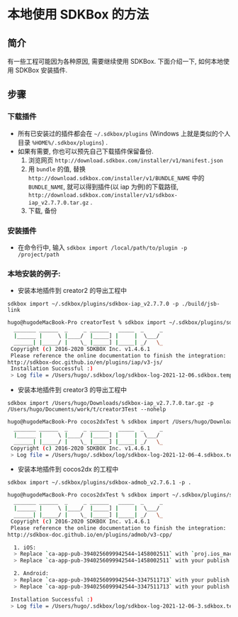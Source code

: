 # 本地使用 SDKBox 的方法

## 简介

有一些工程可能因为各种原因, 需要继续使用 SDKBox. 下面介绍一下, 如何本地使用 SDKBox 安装插件. 

## 步骤

### 下载插件
- 所有已安装过的插件都会在 `~/.sdkbox/plugins` (Windows 上就是类似的个人目录 `%HOME%/.sdkbox/plugins`) .
- 如果有需要, 你也可以预先自己下载插件保留备份.
    1. 浏览网页 `http://download.sdkbox.com/installer/v1/manifest.json`
    2. 用 `bundle` 的值, 替换 `http://download.sdkbox.com/installer/v1/BUNDLE_NAME` 中的 `BUNDLE_NAME`, 就可以得到插件(以 iap 为例)的下载路径, `http://download.sdkbox.com/installer/v1/sdkbox-iap_v2.7.7.0.tar.gz` .
    3. 下载, 备份

### 安装插件

- 在命令行中, 输入 `sdkbox import /local/path/to/plugin -p /project/path`

### 本地安装的例子:

- 安装本地插件到 creator2 的导出工程中

`sdkbox import ~/.sdkbox/plugins/sdkbox-iap_v2.7.7.0 -p ./build/jsb-link`

```bash
hugo@hugodeMacBook-Pro creatorTest % sdkbox import ~/.sdkbox/plugins/sdkbox-iap_v2.7.7.0 -p ./build/jsb-link
  _______ ______  _     _ ______   _____  _     _
  |______ |     \ |____/  |_____] |     |  \___/
  ______| |_____/ |    \_ |_____] |_____| _/   \_
 Copyright (c) 2016-2020 SDKBOX Inc. v1.4.6.1
 Please reference the online documentation to finish the integration:
http://sdkbox-doc.github.io/en/plugins/iap/v3-js/
 Installation Successful :)
 > Log file = /Users/hugo/.sdkbox/log/sdkbox-log-2021-12-06.sdkbox.temp
```

- 安装本地插件到 creator3 的导出工程中

`sdkbox import /Users/hugo/Downloads/sdkbox-iap_v2.7.7.0.tar.gz -p /Users/hugo/Documents/work/t/creator3Test --nohelp`

```bash
hugo@hugodeMacBook-Pro cocos2dxTest % sdkbox import /Users/hugo/Downloads/sdkbox-iap_v2.7.7.0.tar.gz -p /Users/hugo/Documents/work/t/creator3Test --nohelp
  _______ ______  _     _ ______   _____  _     _
  |______ |     \ |____/  |_____] |     |  \___/
  ______| |_____/ |    \_ |_____] |_____| _/   \_
 Copyright (c) 2016-2020 SDKBOX Inc. v1.4.6.1
 > Log file = /Users/hugo/.sdkbox/log/sdkbox-log-2021-12-06-4.sdkbox.temp
```

- 安装本地插件到 cocos2dx 的工程中

`sdkbox import ~/.sdkbox/plugins/sdkbox-admob_v2.7.6.1 -p .`

```bash
hugo@hugodeMacBook-Pro cocos2dxTest % sdkbox import ~/.sdkbox/plugins/sdkbox-admob_v2.7.6.1 -p .
  _______ ______  _     _ ______   _____  _     _
  |______ |     \ |____/  |_____] |     |  \___/
  ______| |_____/ |    \_ |_____] |_____| _/   \_
 Copyright (c) 2016-2020 SDKBOX Inc. v1.4.6.1
 Please reference the online documentation to finish the integration:
http://sdkbox-doc.github.io/en/plugins/admob/v3-cpp/

  1. iOS:
  > Replace `ca-app-pub-3940256099942544~1458002511` with `proj.ios_mac/ios/Info.plist` file;
  > Replace `ca-app-pub-3940256099942544~1458002511` with your publish id with `sdkbox_config.json` file;

  2. Android:
  > Replace `ca-app-pub-3940256099942544~3347511713` with your publish id with `AndroidManifest.xml` file;
  > Replace `ca-app-pub-3940256099942544~3347511713` with your publish id with `sdkbox_config.json` file;

 Installation Successful :)
 > Log file = /Users/hugo/.sdkbox/log/sdkbox-log-2021-12-06-3.sdkbox.temp
```

